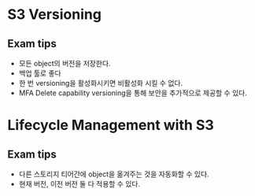 # S3 Versioning

## Exam tips

- 모든 object의 버전을 저장한다.
- 백업 툴로 좋다
- 한 번 versioning을 활성화시키면 비활성화 시킬 수 없다.
- MFA Delete capability versioning을 통해 보안을 추가적으로 제공할 수 있다.

# Lifecycle Management with S3

## Exam tips

- 다른 스토리지 티어간에 object을 옮겨주는 것을 자동화할 수 있다.
- 현재 버전, 이전 버전 둘 다 적용할 수 있다.

